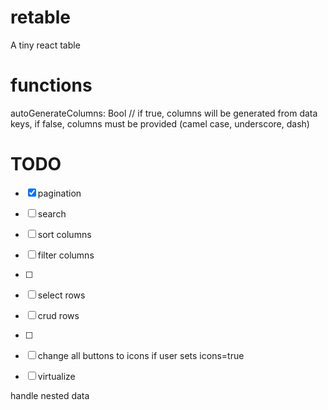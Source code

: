 # retable
A tiny react table


# functions
autoGenerateColumns: Bool // if true, columns will be generated from data keys, if false, columns must be provided (camel case, underscore, dash)

# TODO
- [x] pagination
- [ ] search
- [ ] sort columns
- [ ] filter columns
- [ ] 
- [ ] select rows
- [ ] crud rows
- [ ] 
- [ ] change all buttons to icons if user sets icons=true
- [ ] virtualize


handle nested data